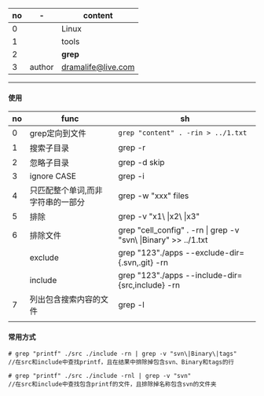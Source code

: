 no|-|content|
--|--|--
0||Linux
1||tools
2||**grep**
3|author|dramalife@live.com
---
#### 使用
|no|func|sh|
|---|---|---|
|0|grep定向到文件|```grep "content" . -rin > ../1.txt```|
|1|搜索子目录|grep -r|
|2|忽略子目录|grep -d skip|
|3|ignore CASE|grep -i|
|4|只匹配整个单词,而非字符串的一部分|grep -w "xxx" files|
|5|排除|  grep -v "x1\ \|x2\ \|x3"|
|6|排除文件 | grep "cell_config" . -rn \| grep -v "svn\ \|Binary" >> ../1.txt|
| | exclude| grep "123"./apps --exclude-dir={.svn,.git} -rn|
| | include| grep "123"./apps --include-dir={src,include} -rn|
|7|列出包含搜索内容的文件|grep -l||
| | | |


#### 常用方式
```
# grep "printf" ./src ./include -rn | grep -v "svn\|Binary\|tags"
//在src和include中查找printf，且在结果中排除掉包含svn、Binary和tags的行
```
```
# grep "printf" ./src ./include -rnl | grep -v "svn"
//在src和include中查找包含printf的文件，且排除掉名称包含svn的文件夹
```
